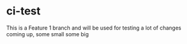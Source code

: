 # ci-test
This is a Feature 1 branch and will be used for testing a lot of changes coming up, some small some big
